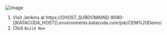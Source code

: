
![image](https://user-images.githubusercontent.com/4685314/122002856-dd104280-cde4-11eb-9f0d-23d0b65e1583.png)

1. Visit Jenkins at https://[[HOST_SUBDOMAIN]]-8080-[[KATACODA_HOST]].environments.katacoda.com/job/CEM%20Demo/
2. Click `Build Now`
